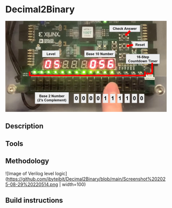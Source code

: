 # Decimal2Binary
![Image of the Decimal2Binary game running on FPGA](https://github.com/ibyteibit/Decimal2Binary/blob/main/Screenshot%202025-08-29%20221302.png)

## Description

## Tools

## Methodology

![Image of Verilog level logic](https://github.com/ibyteibit/Decimal2Binary/blob/main/Screenshot%202025-08-29%20220514.png | width=100)

## Build instructions
